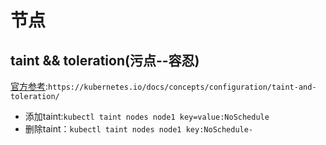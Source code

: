 # 节点

taint && toleration(污点--容忍)
------------------
[官方参考](https://kubernetes.io/docs/concepts/configuration/taint-and-toleration/):`https://kubernetes.io/docs/concepts/configuration/taint-and-toleration/`

* 添加taint:`kubectl taint nodes node1 key=value:NoSchedule`
* 删除taint：`kubectl taint nodes node1 key:NoSchedule-`

